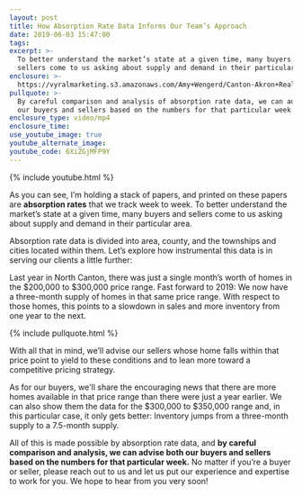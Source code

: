 ```yaml
---
layout: post
title: How Absorption Rate Data Informs Our Team’s Approach
date: 2019-06-03 15:47:00
tags:
excerpt: >-
  To better understand the market’s state at a given time, many buyers and
  sellers come to us asking about supply and demand in their particular area.
enclosure: >-
  https://vyralmarketing.s3.amazonaws.com/Amy+Wengerd/Canton-Akron+Real+Estate+Agent-+How+We+Use+Absorption+Rate+Data+to+Help+You+Buy+or+Sell+Effectively+(2).mp4
pullquote: >-
  By careful comparison and analysis of absorption rate data, we can advise both
  our buyers and sellers based on the numbers for that particular week.
enclosure_type: video/mp4
enclosure_time:
use_youtube_image: true
youtube_alternate_image:
youtube_code: 6XiZGjMFP9Y
---
```


{% include youtube.html %}

As you can see, I’m holding a stack of papers, and printed on these papers are **absorption rates** that we track week to week. To better understand the market’s state at a given time, many buyers and sellers come to us asking about supply and demand in their particular area.&nbsp;

Absorption rate data is divided into area, county, and the townships and cities located within them. Let’s explore how instrumental this data is in serving our clients a little further:&nbsp;

Last year in North Canton, there was just a single month’s worth of homes in the $200,000 to $300,000 price range. Fast forward to 2019: We now have a three-month supply of homes in that same price range. With respect to those homes, this points to a slowdown in sales and more inventory from one year to the next. &nbsp;

{% include pullquote.html %}

With all that in mind, we’ll advise our sellers whose home falls within that price point to yield to these conditions and to lean more toward a competitive pricing strategy.

As for our buyers, we'll share the encouraging news that there are more homes available in that price range than there were just a year earlier. We can also show them the data for the $300,000 to $350,000 range and, in this particular case, it only gets better: Inventory jumps from a three-month supply to a 7.5-month supply.&nbsp;

All of this is made possible by absorption rate data, and **by careful comparison and analysis, we can advise both our buyers and sellers based on the numbers for that particular week.** No matter if you’re a buyer or seller, please reach out to us and let us put our experience and expertise to work for you. We hope to hear from you very soon\! &nbsp;